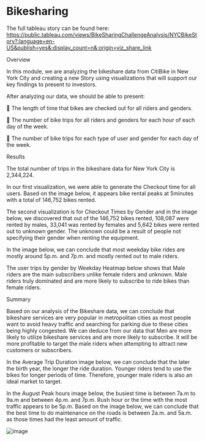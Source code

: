 # Bikesharing

The full tableau story can be found here: https://public.tableau.com/views/BikeSharingChallengeAnalysis/NYCBikeStory?:language=en-US&publish=yes&:display_count=n&:origin=viz_share_link

Overview

In this module, we are analyzing the bikeshare data from CitiBike in New York City and creating a new Story using visualizations that will support our key findings to present to investors. 

After analyzing our data, we should be able to present:

	The length of time that bikes are checked out for all riders and genders.

	The number of bike trips for all riders and genders for each hour of each day of the week.

	The number of bike trips for each type of user and gender for each day of the week.


Results

The total number of trips in the bikeshare data for New York City is 2,344,224.
 

In our first visualization, we were able to generate the Checkout time for all users. Based on the image below, it appears bike rental peaks at 5minutes with a total of 146,752 bikes rented.

 

The second visualization is for Checkout Times by Gender and in the image below, we discovered that out of the 146,752 bikes rented, 108,087 were rented by males, 33,041 was rented by females and 5,642 bikes were rented out to unknown gender. The unknown could be a result of people not specifying their gender when renting the equipment. 
 
In the image below, we can conclude that most weekday bike rides are mostly around 5p.m. and 7p.m. and mostly rented out to male riders.
  
The user trips by gender by Weekday Heatmap below shows that Male riders are the main subscribers unlike female riders and unknown. Male riders truly dominated and are more likely to subscribe to ride bikes than female riders.
 


Summary

Based on our analysis of the Bikeshare data, we can conclude that bikeshare services are very popular in metropolitan cities as most people want to avoid heavy traffic and searching for parking due to these cities being highly congested. We can deduce from our data that Men are more likely to utilize bikeshare services and are more likely to subscribe. It will be more profitable to target the male riders when attempting to attract new customers or subscribers. 
 
In the Average Trip Duration image below, we can conclude that the later the birth year, the longer the ride duration. Younger riders tend to use the bikes for longer periods of time. Therefore, younger male riders is also an ideal market to target.
 

In the August Peak hours image below, the busiest time is between 7a.m to 9a.m and between 4p.m. and 7p.m. Rush hour or the time with the most traffic appears to be 5p.m. 
Based on the image below, we can conclude that the best time to do maintenance on the roads is between 2a.m. and 5a.m. as those times had the least amount of traffic.

 

![image](https://user-images.githubusercontent.com/85265504/134796278-cffa0952-4c80-482d-a053-292c7426ec52.png)
